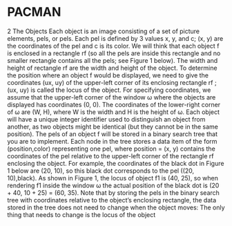 # PACMAN

2 The Objects
Each object is an image consisting of a set of picture elements, pels, or pels. Each pel is defined by 3 values
x, y, and c; (x, y) are the coordinates of the pel and c is its color. We will think that each object f is enclosed
in a rectangle rf (so all the pels are inside this rectangle and no smaller rectangle contains all the pels; see
Figure 1 below). The width and height of rectangle rf are the width and height of the object. To determine
the position where an object f would be displayed, we need to give the coordinates (ux, uy) of the upper-left
corner of its enclosing rectangle rf ; (ux, uy) is called the locus of the object.
For specifying coordinates, we assume that the upper-left corner of the window ω where the objects are
displayed has coordinates (0, 0). The coordinates of the lower-right corner of ω are (W, H), where W is the
width and H is the height of ω.
Each object will have a unique integer identifier used to distinguish an object from another, as two objects
might be identical (but they cannot be in the same position).
The pels of an object f will be stored in a binary search tree that you are to implement. Each node in
the tree stores a data item of the form (position,color) representing one pel, where position = (x, y)
contains the coordinates of the pel relative to the upper-left corner of the rectangle rf enclosing the object.
For example, the coordinates of the black dot in Figure 1 below are (20, 10), so this black dot corresponds
to the pel ((20, 10),black). As shown in Figure 1, the locus of object f1 is (40, 25), so when rendering f1
inside the window ω the actual position of the black dot is (20 + 40, 10 + 25) = (60, 35).
Note that by storing the pels in the binary search tree with coordinates relative to the object’s enclosing
rectangle, the data stored in the tree does not need to change when the object moves: The only thing that
needs to change is the locus of the object
